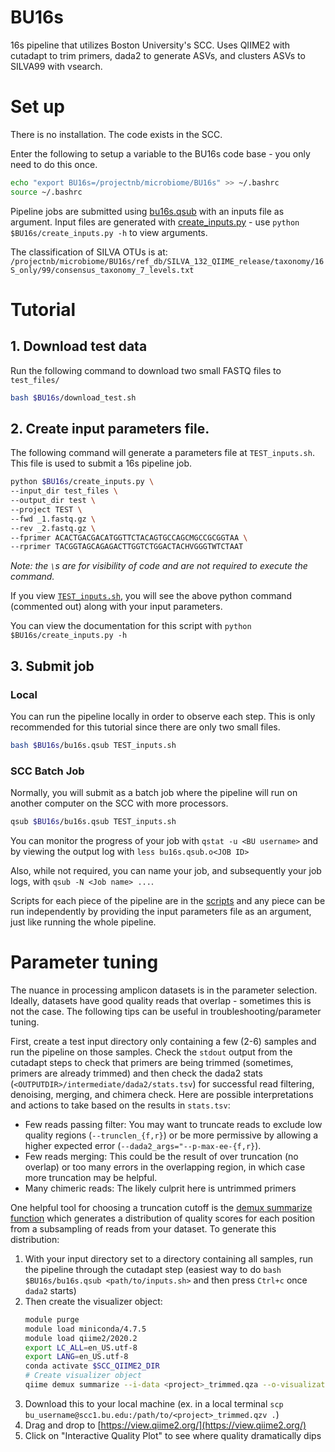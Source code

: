 # BU16s
16s pipeline that utilizes Boston University's SCC. Uses QIIME2 with cutadapt to trim primers, dada2 to generate ASVs, and clusters ASVs to SILVA99 with vsearch.

# Set up
There is no installation. The code exists in the SCC.

Enter the following to setup a variable to the BU16s code base - you only need to do this once.
```bash
echo "export BU16s=/projectnb/microbiome/BU16s" >> ~/.bashrc
source ~/.bashrc
```

Pipeline jobs are submitted using [bu16s.qsub](bu16s.qsub) with an inputs file as argument. Input files are generated with [create_inputs.py](create_inputs.py) - use `python $BU16s/create_inputs.py -h` to view arguments.

The classification of SILVA OTUs is at: `/projectnb/microbiome/BU16s/ref_db/SILVA_132_QIIME_release/taxonomy/16S_only/99/consensus_taxonomy_7_levels.txt`
# Tutorial
## 1. Download test data
Run the following command to download two small FASTQ files to `test_files/`
```bash
bash $BU16s/download_test.sh
```
## 2. Create input parameters file.
The following command will generate a parameters file at `TEST_inputs.sh`. This file is used to submit a 16s pipeline job.
```bash
python $BU16s/create_inputs.py \
--input_dir test_files \
--output_dir test \
--project TEST \
--fwd _1.fastq.gz \
--rev _2.fastq.gz \
--fprimer ACACTGACGACATGGTTCTACAGTGCCAGCMGCCGCGGTAA \
--rprimer TACGGTAGCAGAGACTTGGTCTGGACTACHVGGGTWTCTAAT
```

*Note: the `\`s are for visibility of code and are not required to execute the command.*

If you view [`TEST_inputs.sh`](TEST_inputs.sh), you will see the above python command (commented out) along with your input parameters.

You can view the documentation for this script with `python $BU16s/create_inputs.py -h`

## 3. Submit job
### Local
You can run the pipeline locally in order to observe each step. This is only recommended for this tutorial since there are only two small files.
```bash
bash $BU16s/bu16s.qsub TEST_inputs.sh
```
### SCC Batch Job
Normally, you will submit as a batch job where the pipeline will run on another computer on the SCC with more processors.

```bash
qsub $BU16s/bu16s.qsub TEST_inputs.sh
```
You can monitor the progress of your job with `qstat -u <BU username>` and by viewing the output log with `less bu16s.qsub.o<JOB ID>`

Also, while not required, you can name your job, and subsequently your job logs, with `qsub -N <Job name> ...`.

Scripts for each piece of the pipeline are in the [scripts](scripts) and any piece can be run independently by providing the input parameters file as an argument, just like running the whole pipeline.

# Parameter tuning
The nuance in processing amplicon datasets is in the parameter selection. Ideally, datasets have good quality reads that overlap - sometimes this is not the case. The following tips can be useful in troubleshooting/parameter tuning.

First, create a test input directory only containing a few (2-6) samples and run the pipeline on those samples.
Check the `stdout` output from the cutadapt steps to check that primers are being trimmed (sometimes, primers are already trimmed) and then check the dada2 stats (`<OUTPUTDIR>/intermediate/dada2/stats.tsv`) for successful read filtering, denoising, merging, and chimera check.
Here are possible interpretations and actions to take based on the results in `stats.tsv`:

- Few reads passing filter: You may want to truncate reads to exclude low quality regions (`--trunclen_{f,r}`) or be more permissive by allowing a higher expected error (`--dada2_args="--p-max-ee-{f,r}`).
- Few reads merging: This could be the result of over truncation (no overlap) or too many errors in the overlapping region, in which case more truncation may be helpful.
- Many chimeric reads: The likely culprit here is untrimmed primers

One helpful tool for choosing a truncation cutoff is the [demux summarize function](https://docs.qiime2.org/2020.6/plugins/available/demux/summarize/) which generates a distribution of quality scores for each position from a subsampling of reads from your dataset. To generate this distribution:
1. With your input directory set to a directory containing all samples, run the pipeline through the cutadapt step (easiest way to do `bash $BU16s/bu16s.qsub <path/to/inputs.sh>` and then press `Ctrl+c` once `dada2` starts)
2. Then create the visualizer object:
    ```bash
    module purge
    module load miniconda/4.7.5
    module load qiime2/2020.2
    export LC_ALL=en_US.utf-8
    export LANG=en_US.utf-8
    conda activate $SCC_QIIME2_DIR
    # Create visualizer object
    qiime demux summarize --i-data <project>_trimmed.qza --o-visualization <project>_trimmed.qzv
    ```
3. Download this to your local machine (ex. in a local terminal `scp bu_username@scc1.bu.edu:/path/to/<project>_trimmed.qzv .`)
4. Drag and drop to [https://view.qiime2.org/](https://view.qiime2.org/)
5. Click on "Interactive Quality Plot" to see where quality dramatically dips
